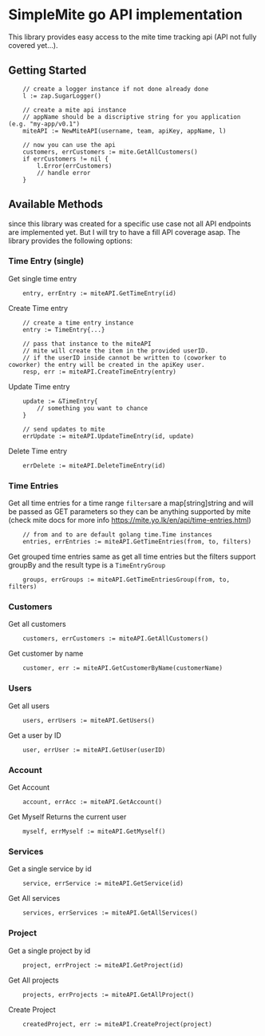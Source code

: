 # SimpleMite go API implementation

This library provides easy access to the mite time tracking api (API not fully covered yet...).

## Getting Started

```
    // create a logger instance if not done already done
    l := zap.SugarLogger()

    // create a mite api instance
    // appName should be a discriptive string for you application (e.g. "my-app/v0.1")
    miteAPI := NewMiteAPI(username, team, apiKey, appName, l)

    // now you can use the api
    customers, errCustomers := mite.GetAllCustomers()
    if errCustomers != nil {
        l.Error(errCustomers)
        // handle error
    }
```

## Available Methods

since this library was created for a specific use case not all API endpoints are implemented yet. But I will try to have a fill API coverage asap. The library provides the following options:

### Time Entry (single)

Get single time entry

```
    entry, errEntry := miteAPI.GetTimeEntry(id)

```

Create Time entry

```
    // create a time entry instance
    entry := TimeEntry{...}

    // pass that instance to the miteAPI
    // mite will create the item in the provided userID.
    // if the userID inside cannot be written to (coworker to coworker) the entry will be created in the apiKey user.
    resp, err := miteAPI.CreateTimeEntry(entry)
```

Update Time entry

```
    update := &TimeEntry{
        // something you want to chance
    }

    // send updates to mite
    errUpdate := miteAPI.UpdateTimeEntry(id, update)
```

Delete Time entry

```
    errDelete := miteAPI.DeleteTimeEntry(id)
```

### Time Entries

Get all time entries for a time range
`filters`are a map[string]string and will be passed as GET parameters so they can be anything supported by mite
(check mite docs for more info https://mite.yo.lk/en/api/time-entries.html)

```
    // from and to are default golang time.Time instances
    entries, errEntries := miteAPI.GetTimeEntries(from, to, filters)
```

Get grouped time entries
same as get all time entries but the filters support groupBy and the result type is a `TimeEntryGroup`

```
    groups, errGroups := miteAPI.GetTimeEntriesGroup(from, to, filters)
```

### Customers

Get all customers

```
    customers, errCustomers := miteAPI.GetAllCustomers()
```

Get customer by name

```
    customer, err := miteAPI.GetCustomerByName(customerName)
```

### Users

Get all users

```
    users, errUsers := miteAPI.GetUsers()
```

Get a user by ID

```
    user, errUser := miteAPI.GetUser(userID)
```

### Account

Get Account

```
    account, errAcc := miteAPI.GetAccount()
```

Get Myself
Returns the current user

```
    myself, errMyself := miteAPI.GetMyself()
```

### Services

Get a single service by id

```
    service, errService := miteAPI.GetService(id)
```

Get All services

```
    services, errServices := miteAPI.GetAllServices()
```

### Project

Get a single project by id

```
    project, errProject := miteAPI.GetProject(id)
```

Get All projects

```
    projects, errProjects := miteAPI.GetAllProject()
```

Create Project

```
    createdProject, err := miteAPI.CreateProject(project)
```
